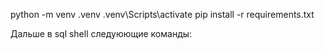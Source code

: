 python -m venv .venv
.venv\Scripts\activate
pip install -r requirements.txt

Дальше в sql shell следуюющие команды:
